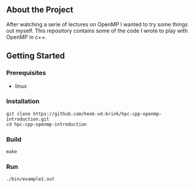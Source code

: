 ## About the Project
After watching a serie of lectures on OpenMP I wanted to try some things out myself. This repository contains some of the code I wrote to play with OpenMP in c++.

## Getting Started

### Prerequisites
- linux

### Installation
```
git clone https://github.com/henk-vd-brink/hpc-cpp-openmp-introduction.git
cd hpc-cpp-openmp-introduction
```

### Build
```
make
```

### Run
```
./bin/example1.out
```

